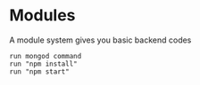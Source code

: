 # Modules

A module system gives you basic backend codes

    run mongod command
    run "npm install"
    run "npm start"

